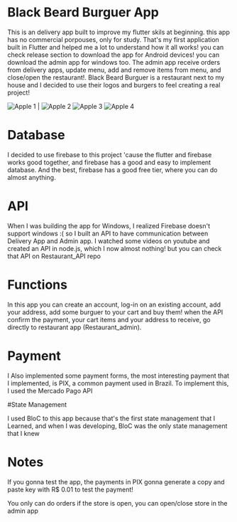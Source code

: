 # Black Beard Burguer App

This is an delivery app built to improve my flutter skils at beginning. this app has no commercial porpouses, only for study. That's my first application built in Flutter and helped me a lot to understand how it all works! you can check release section to download the app for Android devices! you can download the admin app for windows too. The admin app receive orders from delivery apps, update menu, add and remove items from menu, and close/open the restaurant!. Black Beard Burguer is a restaurant next to my house and I decided to use their logos and burgers to feel creating a real project!



![Apple 1](https://user-images.githubusercontent.com/86686024/208271358-7a8127ce-0b48-42e6-93a3-c4798f9abc04.png) |  ![Apple 2](https://user-images.githubusercontent.com/86686024/208271367-431c9881-f807-43da-9f53-566d8d530874.png)
![Apple 3](https://user-images.githubusercontent.com/86686024/208271371-9c086587-6ca7-4c66-baab-1f7b27324b2a.png)
![Apple 4](https://user-images.githubusercontent.com/86686024/208271372-eeb22813-a39f-4f97-92f1-91c91a52b52e.png)


# Database

I decided to use firebase to this project 'cause the flutter and firebase works good together, and firebase has a good and easy to implement database. And the best, firebase has a good free tier, where you can do almost anything.

# API 
When I was building the app for Windows, I realized Firebase doesn't support windows :( so I built an API to have communication between Delivery App and Admin app.  I watched some videos on youtube and created an API in node.js, which I now almost nothing! but you can check that API on Restaurant_API repo

# Functions

In this app you can create an account, log-in on an existing account, add your address, add some burguer to your cart and buy them! when the API confirm the payment, your cart items and your address to receive, go directly to restaurant app (Restaurant_admin).

# Payment

I Also implemented some payment forms, the most interesting payment that I implemented, is PIX, a common payment used in Brazil. To implement this, I used the Mercado Pago API

#State Management

I used BloC to this app because that's the first state management that I Learned, and when I was developing, BloC was the only state management that I knew

# Notes

If you gonna test the app, the payments in PIX gonna generate a copy and paste key with R$ 0.01 to test the payment!

You only can do orders if the store is open, you can open/close store in the admin app

